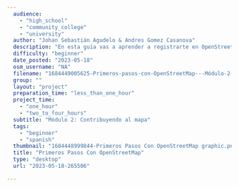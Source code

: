 ```yaml
---
  audience: 
    - "high_school"
    - "community_college"
    - "university"
  author: "Johan Sebastián Agudelo & Andres Gomez Casanova"
  description: "En esta guía vas a aprender a registrarte en OpenStreetMap para poder contribuir, e identificar las buenas prácticas para que tus contribuciones sean valiosas para la comunidad."
  difficulty: "beginner"
  date_posted: "2023-05-18"
  osm_username: "NA"
  filename: "1684449005625-Primeros-pasos-con-OpenStreetMap---Módulo-2---Contribuyendo-al-mapa.pdf"
  group: ""
  layout: "project"
  preparation_time: "less_than_one_hour"
  project_time: 
    - "one_hour"
    - "two_to_four_hours"
  subtitle: "Módulo 2: Contribuyendo al mapa"
  tags: 
    - "beginner"
    - "spanish"
  thumbnail: "1684448999844-Primeros Pasos Con OpenStreetMap graphic.png"
  title: "Primeros Pasos Con OpenStreetMap"
  type: "desktop"
  url: "2023-05-18-265506"

---
```

